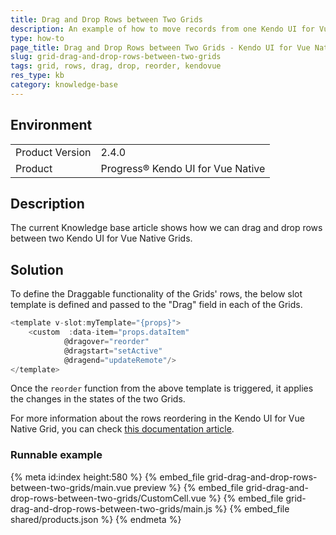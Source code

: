 ```yaml
---
title: Drag and Drop Rows between Two Grids
description: An example of how to move records from one Kendo UI for Vue Native Grid to another.
type: how-to
page_title: Drag and Drop Rows between Two Grids - Kendo UI for Vue Native Grid
slug: grid-drag-and-drop-rows-between-two-grids
tags: grid, rows, drag, drop, reorder, kendovue
res_type: kb
category: knowledge-base
---
```


## Environment

<table>
    <tbody>
	    <tr>
	    	<td>Product Version</td>
	    	<td>2.4.0</td>
	    </tr>
	    <tr>
	    	<td>Product</td>
	    	<td>Progress® Kendo UI for Vue Native</td>
	    </tr>
    </tbody>
</table>


## Description

The current Knowledge base article shows how we can drag and drop rows between two Kendo UI for Vue Native Grids. 

## Solution

To define the Draggable functionality of the Grids' rows, the below slot template is defined and passed to the "Drag" field in each of the Grids.  

```js
<template v-slot:myTemplate="{props}">
    <custom  :data-item="props.dataItem"
            @dragover="reorder"
            @dragstart="setActive"
            @dragend="updateRemote"/>
</template>
```
Once the `reorder` function from the above template is triggered, it applies the changes in the states of the two Grids. 

For more information about the rows reordering in the Kendo UI for Vue Native Grid, you can check [this documentation article](slug:rowreorder_grid). 

### Runnable example
{% meta id:index height:580 %}
{% embed_file grid-drag-and-drop-rows-between-two-grids/main.vue preview %}
{% embed_file grid-drag-and-drop-rows-between-two-grids/CustomCell.vue %}
{% embed_file grid-drag-and-drop-rows-between-two-grids/main.js %}
{% embed_file shared/products.json %}
{% endmeta %}
